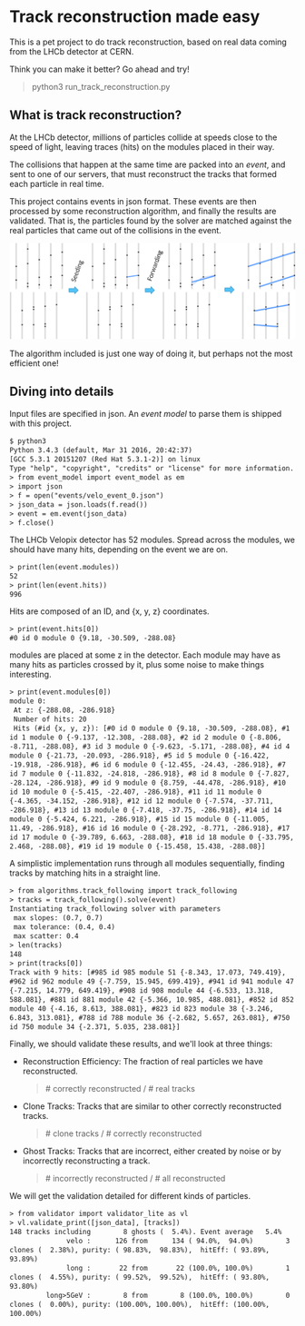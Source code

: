 Track reconstruction made easy
==============================

This is a pet project to do track reconstruction,
based on real data coming from the LHCb detector at CERN.

Think you can make it better? Go ahead and try!

>    python3 run_track_reconstruction.py

What is track reconstruction?
-----------------------------

At the LHCb detector, millions of particles collide at speeds
close to the speed of light, leaving traces (hits) on the modules
placed in their way.

The collisions that happen at the same time are packed
into an *event*, and sent to one of our servers,
that must reconstruct the tracks that formed each particle
in real time.

This project contains events in json format. These events are
then processed by some reconstruction algorithm, and finally
the results are validated. That is, the particles found by
the solver are matched against the real particles that came out of
the collisions in the event.

![velopix reconstruction example](doc/reco_example.png "velopix reconstruction example")

The algorithm included is just one way of doing it, but perhaps
not the most efficient one!

Diving into details
-------------------

Input files are specified in json. An *event model* to parse them
is shipped with this project.

    $ python3
    Python 3.4.3 (default, Mar 31 2016, 20:42:37) 
    [GCC 5.3.1 20151207 (Red Hat 5.3.1-2)] on linux
    Type "help", "copyright", "credits" or "license" for more information.
    > from event_model import event_model as em
    > import json
    > f = open("events/velo_event_0.json")
    > json_data = json.loads(f.read())
    > event = em.event(json_data)
    > f.close()

The LHCb Velopix detector has 52 modules. Spread across the modules,
we should have many hits, depending on the event we are on.

    > print(len(event.modules))
    52
    > print(len(event.hits))
    996

Hits are composed of an ID, and {x, y, z} coordinates.

    > print(event.hits[0])
    #0 id 0 module 0 {9.18, -30.509, -288.08}


modules are placed at some z in the detector. Each module
may have as many hits as particles crossed by it, plus some noise to
make things interesting.

    > print(event.modules[0])
    module 0:
     At z: {-288.08, -286.918}
     Number of hits: 20
     Hits (#id {x, y, z}): [#0 id 0 module 0 {9.18, -30.509, -288.08}, #1 id 1 module 0 {-9.137, -12.308, -288.08}, #2 id 2 module 0 {-8.806, -8.711, -288.08}, #3 id 3 module 0 {-9.623, -5.171, -288.08}, #4 id 4 module 0 {-21.73, -20.093, -286.918}, #5 id 5 module 0 {-16.422, -19.918, -286.918}, #6 id 6 module 0 {-12.455, -24.43, -286.918}, #7 id 7 module 0 {-11.832, -24.818, -286.918}, #8 id 8 module 0 {-7.827, -28.124, -286.918}, #9 id 9 module 0 {8.759, -44.478, -286.918}, #10 id 10 module 0 {-5.415, -22.407, -286.918}, #11 id 11 module 0 {-4.365, -34.152, -286.918}, #12 id 12 module 0 {-7.574, -37.711, -286.918}, #13 id 13 module 0 {-7.418, -37.75, -286.918}, #14 id 14 module 0 {-5.424, 6.221, -286.918}, #15 id 15 module 0 {-11.005, 11.49, -286.918}, #16 id 16 module 0 {-28.292, -8.771, -286.918}, #17 id 17 module 0 {-39.789, 6.663, -288.08}, #18 id 18 module 0 {-33.795, 2.468, -288.08}, #19 id 19 module 0 {-15.458, 15.438, -288.08}]


A simplistic implementation runs through all modules sequentially,
finding tracks by matching hits in a straight line.

    > from algorithms.track_following import track_following
    > tracks = track_following().solve(event)
    Instantiating track_following solver with parameters
     max slopes: (0.7, 0.7)
     max tolerance: (0.4, 0.4)
     max scatter: 0.4
    > len(tracks)
    148
    > print(tracks[0])
    Track with 9 hits: [#985 id 985 module 51 {-8.343, 17.073, 749.419}, #962 id 962 module 49 {-7.759, 15.945, 699.419}, #941 id 941 module 47 {-7.215, 14.779, 649.419}, #908 id 908 module 44 {-6.533, 13.318, 588.081}, #881 id 881 module 42 {-5.366, 10.985, 488.081}, #852 id 852 module 40 {-4.16, 8.613, 388.081}, #823 id 823 module 38 {-3.246, 6.843, 313.081}, #788 id 788 module 36 {-2.682, 5.657, 263.081}, #750 id 750 module 34 {-2.371, 5.035, 238.081}]

Finally, we should validate these results, and we'll look
at three things:

*   Reconstruction Efficiency: The fraction of real particles we have reconstructed.
    > \# correctly reconstructed / \# real tracks

*   Clone Tracks: Tracks that are similar to other correctly reconstructed tracks.
    > \# clone tracks / \# correctly reconstructed

*   Ghost Tracks: Tracks that are incorrect, either created by noise or by incorrectly reconstructing a track.
    > \# incorrectly reconstructed / \# all reconstructed

We will get the validation detailed for different kinds of particles.

    > from validator import validator_lite as vl
    > vl.validate_print([json_data], [tracks])
    148 tracks including        8 ghosts (  5.4%). Event average   5.4%
                  velo :      126 from      134 ( 94.0%,  94.0%)        3 clones (  2.38%), purity: ( 98.83%,  98.83%),  hitEff: ( 93.89%,  93.89%)
                  long :       22 from       22 (100.0%, 100.0%)        1 clones (  4.55%), purity: ( 99.52%,  99.52%),  hitEff: ( 93.80%,  93.80%)
             long>5GeV :        8 from        8 (100.0%, 100.0%)        0 clones (  0.00%), purity: (100.00%, 100.00%),  hitEff: (100.00%, 100.00%)
